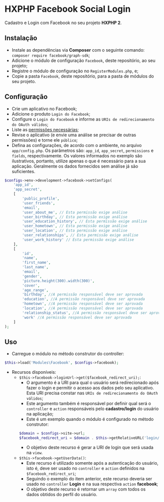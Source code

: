 # HXPHP Facebook Social Login
Cadastro e Login com Facebook no seu projeto **HXPHP 2**.

## Instalação
+ Instale as dependências via **Composer** com o seguinte comando: `composer require facebook/graph-sdk`;
+ Adicione o módulo de configuração `Facebook`, deste repositório, ao seu projeto;
+ Registre o módulo de configuração no `RegisterModules.php`, e;
+ Copie a pasta `Facebook`, deste repositório, para a pasta de módulos do seu projeto.

## Configuração
+ Crie um aplicativo no Facebook;
+ Adicione o produto `Login do Facebook`;
+ Configure o `Login do Facebook` e informe as `URIs de redirecionamento do OAuth válidos`;
+ Liste as [permissões necessárias](https://developers.facebook.com/docs/facebook-login/permissions);
+ Revise o aplicativo (e envie uma análise se precisar de outras permissões) e torne ele `público`;
+ Defina as configurações, de acordo com o ambiente, no arquivo `app/config.php`. Os parâmetros são: `app_id`, `app_secret`, `permissions` e `fields`, respectivamente. Os valores informados no exemplo são ilustrativos, portanto, utilize apenas o que é necessário para a sua aplicação. Geralmente os dados fornecidos sem análise já são suficientes.
```php
$configs->env->development->facebook->setConfigs(
    'app_id',
    'app_secret',
    [
        'public_profile',
        'user_friends',
        'email',
        'user_about_me', // Esta permissão exige análise
        'user_birthday', // Esta permissão exige análise
        'user_education_history', // Esta permissão exige análise
        'user_hometown', // Esta permissão exige análise
        'user_location', // Esta permissão exige análise
        'user_relationships', // Esta permissão exige análise
        'user_work_history' // Esta permissão exige análise
    ],
    [
        'id',
        'name',
        'first_name',
        'last_name',
        'email',
        'gender',
        'picture.height(300).width(300)',
        'cover',
        'age_range',
        'birthday', //A permissão responsável deve ser aprovada
        'education', //A permissão responsável deve ser aprovada
        'hometown', //A permissão responsável deve ser aprovada
        'location', //A permissão responsável deve ser aprovada
        'relationship_status', //A permissão responsável deve ser aprovada
        'work' //A permissão responsável deve ser aprovada
    ]
);
```

## Uso
+ Carregue o módulo no método construtor do controller:
```php
$this->load('Modules\Facebook', $configs->facebook);
```
+ Recursos disponíveis:
    * `$this->facebook->loginUrl->get($facebook_redirect_uri);`:
        * O argumento é a URI para qual o usuário será redirecionado após fazer o login e permitir o acesso aos dados pelo seu aplicativo. Esta URI precisa constar nas `URIs de redirecionamento do OAuth válidos`;
        * Este argumento também é responsável por definir qual será o `controller` e `action` responsáveis pelo **cadastro/login** do usuário na aplicação;
        * Este é um exemplo quando o módulo é configurado no método construtor:
        ```php
        $domain = $configs->site->url;
        $facebook_redirect_uri = $domain . $this->getRelativeURL('login/facebook/', false);
        ```
        * O objetivo deste recurso é gerar a URI de login que será usada na `view`.
    * `$this->facebook->getUserData()`:
        - Este recurso é utilizado somente após a autenticação do usuário, isto é, deve ser usado no `controller` e `action` definidos na `$facebook_redirect_uri`;
        - Seguindo o exemplo do item anterior, este recurso deveria ser usado no `controller` **Login** e na sua respectiva `action` **facebook**;
        - O objetivo deste recurso é retornar um `array` com todos os dados obtidos do perfil do usuário. 
